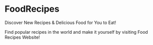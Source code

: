 # FoodRecipes
Discover New Recipes & Delicious Food for You to Eat!

Find popular recipes in the world and make it yourself by visiting Food Recipes Website!
